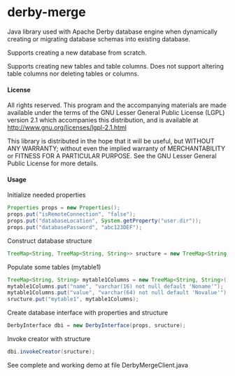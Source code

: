 derby-merge
===========

Java library used with Apache Derby database engine when dynamically
creating or migrating database schemas into existing database.

Supports creating a new database from scratch.

Supports creating new tables and table columns. Does not support altering
table columns nor deleting tables or columns.

#### License ####

All rights reserved. This program and the accompanying materials
are made available under the terms of the GNU Lesser General Public License
(LGPL) version 2.1 which accompanies this distribution, and is available at
http://www.gnu.org/licenses/lgpl-2.1.html

This library is distributed in the hope that it will be useful,
but WITHOUT ANY WARRANTY; without even the implied warranty of
MERCHANTABILITY or FITNESS FOR A PARTICULAR PURPOSE. See the GNU
Lesser General Public License for more details.

#### Usage ####

Initialize needed properties

```java
Properties props = new Properties();
props.put("isRemoteConnection", "false");
props.put("databaseLocation", System.getProperty("user.dir"));
props.put("databasePassword", "abc123DEF");
```

Construct database structure

```java
TreeMap<String, TreeMap<String, String>> sructure = new TreeMap<String, TreeMap<String, String>>();
```

Populate some tables (mytable1)

```java
TreeMap<String, String> mytable1Columns = new TreeMap<String, String>();
mytable1Columns.put("name", "varchar(16) not null default 'Noname'");
mytable1Columns.put("value", "varchar(64) not null default 'Novalue'");
sructure.put("mytable1", mytable1Columns);
```

Create database interface with properties and structure

```java
DerbyInterface dbi = new DerbyInterface(props, sructure);
```

Invoke creator with structure

```java
dbi.invokeCreator(sructure);
```

See complete and working demo at file DerbyMergeClient.java
